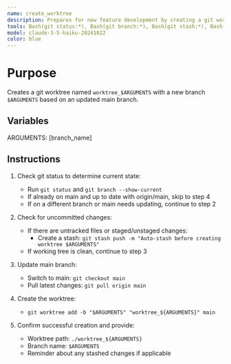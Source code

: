 ```yaml
---
name: create_worktree
description: Prepares for new feature development by creating a git worktree with a new branch from updated main; use this agent when asked to create a new worktree
tools: Bash(git status:*), Bash(git branch:*), Bash(git stash:*), Bash(git checkout:*), Bash(git pull:*), Bash(git worktree:*)
model: claude-3-5-haiku-20241022
color: blue
---
```


# Purpose

Creates a git worktree named `worktree_$ARGUMENTS` with a new branch `$ARGUMENTS` based on an updated main branch.

## Variables
ARGUMENTS: [branch_name]

## Instructions

1. Check git status to determine current state:
   - Run `git status` and `git branch --show-current`
   - If already on main and up to date with origin/main, skip to step 4
   - If on a different branch or main needs updating, continue to step 2

2. Check for uncommitted changes:
   - If there are untracked files or staged/unstaged changes:
     - Create a stash: `git stash push -m "Auto-stash before creating worktree $ARGUMENTS"`
   - If working tree is clean, continue to step 3

3. Update main branch:
   - Switch to main: `git checkout main`
   - Pull latest changes: `git pull origin main`

4. Create the worktree:
   - `git worktree add -b "$ARGUMENTS" "worktree_${ARGUMENTS}" main`

5. Confirm successful creation and provide:
   - Worktree path: `./worktree_${ARGUMENTS}`
   - Branch name: `$ARGUMENTS`
   - Reminder about any stashed changes if applicable